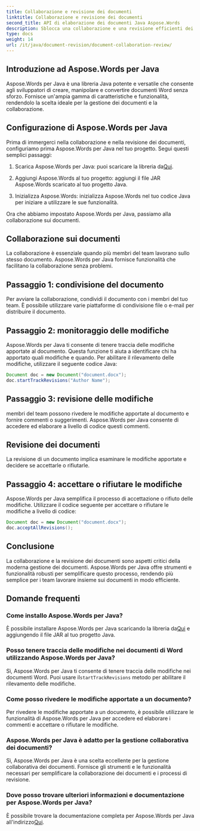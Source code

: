 ```yaml
---
title: Collaborazione e revisione dei documenti
linktitle: Collaborazione e revisione dei documenti
second_title: API di elaborazione dei documenti Java Aspose.Words
description: Sblocca una collaborazione e una revisione efficienti dei documenti con Aspose.Words per Java. Scopri come tenere traccia delle modifiche, condividere documenti e semplificare il flusso di lavoro.
type: docs
weight: 14
url: /it/java/document-revision/document-collaboration-review/
---
```


## Introduzione ad Aspose.Words per Java

Aspose.Words per Java è una libreria Java potente e versatile che consente agli sviluppatori di creare, manipolare e convertire documenti Word senza sforzo. Fornisce un'ampia gamma di caratteristiche e funzionalità, rendendolo la scelta ideale per la gestione dei documenti e la collaborazione.

## Configurazione di Aspose.Words per Java

Prima di immergerci nella collaborazione e nella revisione dei documenti, configuriamo prima Aspose.Words per Java nel tuo progetto. Segui questi semplici passaggi:

1.  Scarica Aspose.Words per Java: puoi scaricare la libreria da[Qui](https://releases.aspose.com/words/java/).

2. Aggiungi Aspose.Words al tuo progetto: aggiungi il file JAR Aspose.Words scaricato al tuo progetto Java.

3. Inizializza Aspose.Words: inizializza Aspose.Words nel tuo codice Java per iniziare a utilizzare le sue funzionalità.

Ora che abbiamo impostato Aspose.Words per Java, passiamo alla collaborazione sui documenti.

## Collaborazione sui documenti

La collaborazione è essenziale quando più membri del team lavorano sullo stesso documento. Aspose.Words per Java fornisce funzionalità che facilitano la collaborazione senza problemi.

## Passaggio 1: condivisione del documento

Per avviare la collaborazione, condividi il documento con i membri del tuo team. È possibile utilizzare varie piattaforme di condivisione file o e-mail per distribuire il documento.

## Passaggio 2: monitoraggio delle modifiche

Aspose.Words per Java ti consente di tenere traccia delle modifiche apportate al documento. Questa funzione ti aiuta a identificare chi ha apportato quali modifiche e quando. Per abilitare il rilevamento delle modifiche, utilizzare il seguente codice Java:

```java
Document doc = new Document("document.docx");
doc.startTrackRevisions("Author Name");
```

## Passaggio 3: revisione delle modifiche

membri del team possono rivedere le modifiche apportate al documento e fornire commenti o suggerimenti. Aspose.Words per Java consente di accedere ed elaborare a livello di codice questi commenti.

## Revisione dei documenti

La revisione di un documento implica esaminare le modifiche apportate e decidere se accettarle o rifiutarle.

## Passaggio 4: accettare o rifiutare le modifiche

Aspose.Words per Java semplifica il processo di accettazione o rifiuto delle modifiche. Utilizzare il codice seguente per accettare o rifiutare le modifiche a livello di codice:

```java
Document doc = new Document("document.docx");
doc.acceptAllRevisions();
```

## Conclusione

La collaborazione e la revisione dei documenti sono aspetti critici della moderna gestione dei documenti. Aspose.Words per Java offre strumenti e funzionalità robusti per semplificare questo processo, rendendo più semplice per i team lavorare insieme sui documenti in modo efficiente.

## Domande frequenti

### Come installo Aspose.Words per Java?

 È possibile installare Aspose.Words per Java scaricando la libreria da[Qui](https://releases.aspose.com/words/java/) e aggiungendo il file JAR al tuo progetto Java.

### Posso tenere traccia delle modifiche nei documenti di Word utilizzando Aspose.Words per Java?

Sì, Aspose.Words per Java ti consente di tenere traccia delle modifiche nei documenti Word. Puoi usare il`startTrackRevisions` metodo per abilitare il rilevamento delle modifiche.

### Come posso rivedere le modifiche apportate a un documento?

Per rivedere le modifiche apportate a un documento, è possibile utilizzare le funzionalità di Aspose.Words per Java per accedere ed elaborare i commenti e accettare o rifiutare le modifiche.

### Aspose.Words per Java è adatto per la gestione collaborativa dei documenti?

Sì, Aspose.Words per Java è una scelta eccellente per la gestione collaborativa dei documenti. Fornisce gli strumenti e le funzionalità necessari per semplificare la collaborazione dei documenti e i processi di revisione.

### Dove posso trovare ulteriori informazioni e documentazione per Aspose.Words per Java?

È possibile trovare la documentazione completa per Aspose.Words per Java all'indirizzo[Qui](https://reference.aspose.com/words/java/).